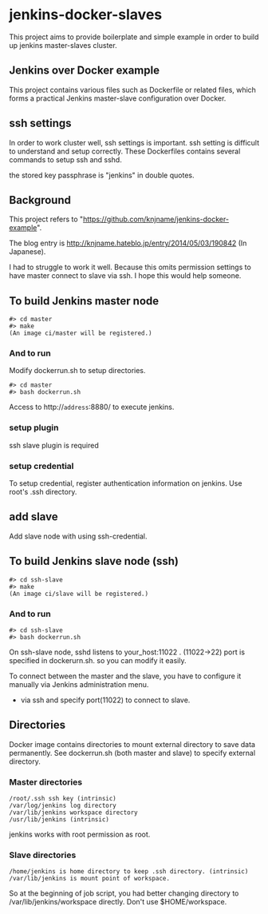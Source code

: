 # jenkins-docker-slaves

This project aims to provide boilerplate and simple example in order to build up jenkins master-slaves cluster. 

## Jenkins over Docker example

This project contains various files such as Dockerfile or related files, 
which forms a practical Jenkins master-slave configuration over Docker.

## ssh settings

In order to work cluster well, ssh settings is important. ssh setting is difficult to understand and setup correctly.
These Dockerfiles contains several commands to setup ssh and sshd.

the stored key passphrase is "jenkins" in double quotes.

## Background

This project refers to "https://github.com/knjname/jenkins-docker-example".

The blog entry is http://knjname.hateblo.jp/entry/2014/05/03/190842 (In Japanese).

I had to struggle to work it well. Because this omits permission settings to have
master connect to slave via ssh. I hope this would help someone.



## To build Jenkins master node

```
#> cd master
#> make
(An image ci/master will be registered.)
```

### And to run

Modify dockerrun.sh to setup directories.

```
#> cd master
#> bash dockerrun.sh
```

Access to http://`address`:8880/ to execute jenkins.


### setup plugin

  ssh slave plugin is required
  
### setup credential

  To setup credential, register authentication information on jenkins.
  Use root's .ssh directory.
  
## add slave

  Add slave node with using ssh-credential.

## To build Jenkins slave node (ssh)

```
#> cd ssh-slave
#> make
(An image ci/slave will be registered.)
```

### And to run

```
#> cd ssh-slave
#> bash dockerrun.sh
```

On ssh-slave node, sshd listens to your_host:11022 .  (11022->22)  port is specified in dockerurn.sh. so you can modify it easily.

To connect between the master and the slave, you have to configure it manually 
via Jenkins administration menu.

- via ssh and specify port(11022) to connect to slave.


## Directories

  Docker image contains directories to mount external directory to save data permanently. 
  See dockerrun.sh (both master and slave) to specify external directory.

### Master directories

```
/root/.ssh ssh key (intrinsic)
/var/log/jenkins log directory
/var/lib/jenkins workspace directory
/usr/lib/jenkins (intrinsic)
```
jenkins works with root permission as root. 


### Slave directories

```
/home/jenkins is home directory to keep .ssh directory. (intrinsic)
/var/lib/jenkins is mount point of workspace.
```

So at the beginning of job script, you had better changing directory to /var/lib/jenkins/workspace directly.
Don't use $HOME/workspace.














